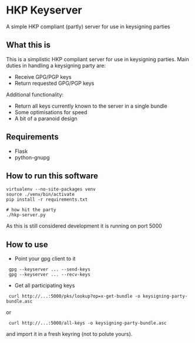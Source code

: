 HKP Keyserver
=============
A simple HKP compliant (partly) server for use in keysigning parties

What this is
------------
This is a simplistic HKP compliant server for use in keysigning parties. Main duties in handling a keysigning party are:

 * Receive GPG/PGP keys
 * Return requested GPG/PGP keys

Additional functionality:

 * Return all keys currently known to the server in a single bundle
 * Some optimisations for speed
 * A bit of a paranoid design

Requirements
------------
 * Flask
 * python-gnupg

How to run this software
------------------------

```
virtualenv --no-site-packages venv
source ./venv/bin/activate
pip install -r requirements.txt

# how hit the party
./hkp-server.py
```

As this is still considered development it is running on port 5000

How to use
----------

 * Point your gpg client to it
```
 gpg --keyserver ... --send-keys
 gpg --keyserver ... --recv-keys
```
 * Get all participating keys
```
 curl http://...:5000/pks/lookup?op=x-get-bundle -o keysigning-party-bundle.asc
```
or
```
 curl http://...:5000/all-keys -o keysigning-party-bundle.asc
```
and import it in a fresh keyring (not to polute yours).
